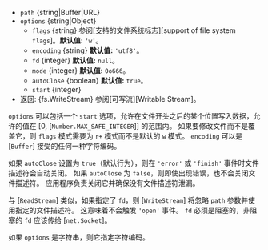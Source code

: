 <!-- YAML
added: v0.1.31
changes:
  - version: v7.6.0
    pr-url: https://github.com/nodejs/node/pull/10739
    description: The `path` parameter can be a WHATWG `URL` object using
                 `file:` protocol. Support is currently still *experimental*.
  - version: v7.0.0
    pr-url: https://github.com/nodejs/node/pull/7831
    description: The passed `options` object will never be modified.
  - version: v5.5.0
    pr-url: https://github.com/nodejs/node/pull/3679
    description: The `autoClose` option is supported now.
  - version: v2.3.0
    pr-url: https://github.com/nodejs/node/pull/1845
    description: The passed `options` object can be a string now.
-->

* `path` {string|Buffer|URL}
* `options` {string|Object}
  * `flags` {string} 参阅[支持的文件系统标志][support of file system `flags`]。**默认值:** `'w'`。
  * `encoding` {string} **默认值:** `'utf8'`。
  * `fd` {integer} **默认值:** `null`。
  * `mode` {integer} **默认值:** `0o666`。
  * `autoClose` {boolean} **默认值:** `true`。
  * `start` {integer}
* 返回: {fs.WriteStream} 参阅[可写流][Writable Stream]。

`options` 可以包括一个 `start` 选项，允许在文件开头之后的某个位置写入数据，允许的值在 [0, [`Number.MAX_SAFE_INTEGER`]] 的范围内。
如果要修改文件而不是覆盖它，则 `flags` 模式需要为 `r+` 模式而不是默认的 `w` 模式。
`encoding` 可以是 [`Buffer`] 接受的任何一种字符编码。

如果 `autoClose` 设置为 `true`（默认行为），则在 `'error'` 或 `'finish'` 事件时文件描述符会自动关闭。
如果 `autoClose` 为 `false`，则即使出现错误，也不会关闭文件描述符。
应用程序负责关闭它并确保没有文件描述符泄漏。

与 [`ReadStream`] 类似，如果指定了 `fd`，则 [`WriteStream`] 将忽略 `path` 参数并使用指定的文件描述符。
这意味着不会触发 `'open'` 事件。
`fd` 必须是阻塞的，非阻塞的 `fd` 应该传给 [`net.Socket`]。

如果 `options` 是字符串，则它指定字符编码。

